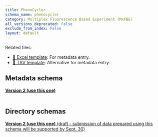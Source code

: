 ```yaml
---
title: PhenoCycler
schema_name: phenocycler
category: Multiplex Fluorescence Based Experiment (MxFBE)
all_versions_deprecated: False
exclude_from_index: False
layout: default
---
```


Related files:


- [📝 Excel template](https://raw.githubusercontent.com/hubmapconsortium/dataset-metadata-spreadsheet/main/phenocycler/latest/phenocycler.xlsx): For metadata entry.
- [📝 TSV template](https://raw.githubusercontent.com/hubmapconsortium/dataset-metadata-spreadsheet/main/phenocycler/latest/phenocycler.tsv): Alternative for metadata entry.




## Metadata schema


<summary><a href="https://openview.metadatacenter.org/templates/https:%2F%2Frepo.metadatacenter.org%2Ftemplates%2F4235174b-6f6f-491e-a586-dd1668981a95"><b>Version 2 (use this one)</b></a></summary>



<br>

## Directory schemas
<summary><a href="https://docs.google.com/spreadsheets/d/1pZD2e51e4QkxzIk6xjHPPu1RBZpx5mzoykMmlaDK8rA"><b>Version 2 (use this one)</b> (draft - submission of data prepared using this schema will be supported by Sept. 30) </a></summary>

